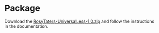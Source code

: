 # Package
Download the [RosyTaters-UniversalLess-1.0.zip](https://github.com/Sitecore-Hackathon/2019-Rosemary-Potatoes/blob/master/sc.package/RosyTaters-UniversalLess-1.0.zip) and follow the instructions in the documentation.
